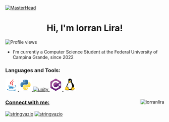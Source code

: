 [![MasterHead](https://cdnb.artstation.com/p/assets/images/images/036/125/405/original/igor-freitas-mesa.gif?1616779562)]()


<h1 align="center">Hi, I'm Iorran Lira!</h1>

<p align="left"> <img src="https://komarev.com/ghpvc/?username=iorranlira&color=red" alt="Profile views" /> </p>

- I'm currently a Computer Science Student at the Federal University of Campina Grande, since 2022

<h3 align="left">Languages and Tools:</h3>
<p align="left"> <a href="https://www.java.com" target="_blank" rel="noreferrer"> <img src="https://raw.githubusercontent.com/devicons/devicon/master/icons/java/java-original.svg" alt="java" width="40" height="40"/> </a> <a href="https://www.python.org" target="_blank" rel="noreferrer"> <img src="https://raw.githubusercontent.com/devicons/devicon/master/icons/python/python-original.svg" alt="python" width="40" height="40"/> </a> <a href="https://unity.com/" target="_blank" rel="noreferrer"> <img src="https://www.vectorlogo.zone/logos/unity3d/unity3d-icon.svg" alt="unity" width="40" height="40"/> </a> <a href="https://www.w3schools.com/cs/" target="_blank" rel="noreferrer"> <img src="https://raw.githubusercontent.com/devicons/devicon/master/icons/csharp/csharp-original.svg" alt="csharp" width="40" height="40"/> </a> <a href="https://www.linux.org/" target="_blank" rel="noreferrer"> <img src="https://raw.githubusercontent.com/devicons/devicon/master/icons/linux/linux-original.svg" alt="linux" width="40" height="40"/></p>

<p><img align="right" src="https://github-readme-stats.vercel.app/api/top-langs?username=iorranlira&show_icons=true&locale=en&layout=compact&theme=tokyonight" alt="iorranlira" /></p>

<h3 align="left">Connect with me:</h3>
<a href="https://instagram.com/iorran_lira" target="blank"><img align="center" src="https://raw.githubusercontent.com/rahuldkjain/github-profile-readme-generator/master/src/images/icons/Social/instagram.svg" alt="stringvazio" height="30" width="40" /></a>
<a href="https://linkedin.com/" target="blank"><img align="center" src="https://raw.githubusercontent.com/rahuldkjain/github-profile-readme-generator/master/src/images/icons/Social/linked-in-alt.svg" alt="stringvazio" height="30" width="40" /></a>
